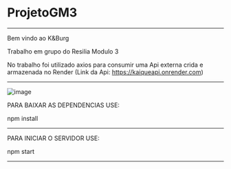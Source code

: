 # ProjetoGM3

--------------------------------

Bem vindo ao K&Burg

Trabalho em grupo do Resilia Modulo 3

No trabalho foi utilizado axios para consumir uma Api externa crida e armazenada no Render (Link da Api: https://kaiqueapi.onrender.com)

-------------------------------

![image](https://user-images.githubusercontent.com/113726682/208924466-6143dee6-511e-4d62-8761-0b83ea226fd2.png)

PARA BAIXAR AS DEPENDENCIAS USE:

npm install

--------------------------------

PARA INICIAR O SERVIDOR USE:

npm start

-------------------------------


